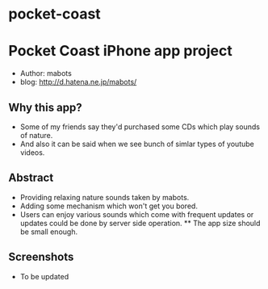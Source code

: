 pocket-coast
============

# Pocket Coast iPhone app project
* Author: mabots
* blog: http://d.hatena.ne.jp/mabots/

## Why this app?
* Some of my friends say they'd purchased some CDs which play sounds of nature.
* And also it can be said when we see bunch of simlar types of youtube videos.

## Abstract
* Providing relaxing nature sounds taken by mabots.
* Adding some mechanism which won't get you bored.
* Users can enjoy various sounds which come with frequent updates or updates could be done by server side operation.
** The app size should be small enough.

## Screenshots

* To be updated
